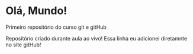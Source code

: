 # Olá, Mundo!
 Primeiro repositório do curso git e gitHub

 Repositório criado durante aula ao vivo!
 Essa linha eu adicionei diretamnte no site gitHub!
